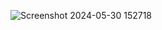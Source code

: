 ![Screenshot 2024-05-30 152718](https://github.com/nope3472/unitconvertor/assets/133876017/d885822a-9e13-4e6e-b35a-0e52f774e9c0)
